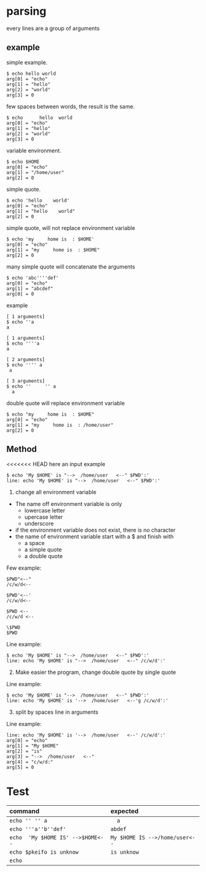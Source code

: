# parsing

every lines are a group of arguments

## example

simple example.

```
$ echo hello world
arg[0] = "echo"
arg[1] = "hello"
arg[2] = "world"
arg[3] = 0
```

few spaces between words, the result is the same.

```
$ echo      hello  world
arg[0] = "echo"
arg[1] = "hello"
arg[2] = "world"
arg[3] = 0
```

variable environment.

```
$ echo $HOME
arg[0] = "echo"
arg[1] = "/home/user"
arg[2] = 0
```

simple quote. 

```
$ echo 'hello    world'
arg[0] = "echo"
arg[1] = "hello    world"
arg[2] = 0
```

simple quote, will not replace environment variable

```
$ echo 'my     home is  : $HOME'
arg[0] = "echo"
arg[1] = "my     home is  : $HOME"
arg[2] = 0
```

many simple quote will concatenate the arguments

```
$ echo 'abc''''def'
arg[0] = "echo"
arg[1] = "abcdef"
arg[0] = 0
```

example 

```
[ 1 arguments]
$ echo ''a
a

[ 1 arguments]
$ echo ''''a
a

[ 2 arguments]
$ echo '''' a
 a

[ 3 arguments]
$ echo ''     '' a
  a
```

double quote will replace environment variable

```
$ echo "my     home is  : $HOME"
arg[0] = "echo"
arg[1] = "my     home is  : /home/user"
arg[2] = 0
```

## Method

<<<<<<< HEAD
here an input example

```
$ echo 'My $HOME' is "-->  /home/user   <--" $PWD':'
line: echo 'My $HOME' is "-->  /home/user   <--" $PWD':'
```

1. change all environment variable
* The name off environment variable is only 
	* lowercase letter
	* upercase letter
	* underscore
* if the environment variable does not exist, there is no character
* the name of environment variable start with a $ and finish with
	* a space
	* a simple quote
	* a double quote

Few example:
```
$PWD"<--"
/c/w/d<--

$PWD'<--'
/c/w/d<--

$PWD <--
/c/w/d <--

\$PWD
$PWD
```

Line example:
```
$ echo 'My $HOME' is "-->  /home/user   <--" $PWD':'
line: echo 'My $HOME' is "-->  /home/user   <--" /c/w/d':'
```

2. Make easier the program, change double quote by single quote

Line example:
```
$ echo 'My $HOME' is "-->  /home/user   <--" $PWD':'
line: echo 'My $HOME' is '-->  /home/user   <--'g /c/w/d':'
```

3. split by spaces line in arguments

Line example:
```
line: echo 'My $HOME' is '-->  /home/user   <--' /c/w/d':'
arg[0] = "echo"
arg[1] = "My $HOME"
arg[2] = "is"
arg[3] = "-->  /home/user   <--"
arg[4] = "c/w/d:"
arg[5] = 0
```

# Test


| command | expected |
| :-| :-|
| `echo '' '' a`	| `  a`	|
| `echo '''a''b''def'`	| `abdef`	|
| `echo  'My $HOME IS' -->$HOME<--`	| `My $HOME IS -->/home/user<--`	|
| `echo $pkeifo is unknow`	| `is unknow`	|
| `echo`	| ` `	|
